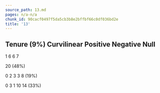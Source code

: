```yaml
---
source_path: 13.md
pages: n/a-n/a
chunk_id: 90cacf0497f5da5cb3b8e2bffbf66c0df036bd2e
title: '13'
---
```

## Tenure (9%) Curvilinear Positive Negative Null

1 6 6 7

20 (48%)

0 2 3 3 8 (19%)

0 3 1 10 14 (33%)
